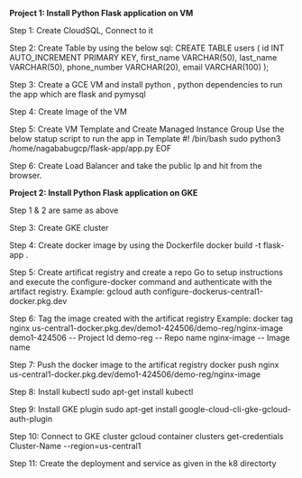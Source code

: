 **Project 1: Install Python Flask application on VM**

Step 1: Create CloudSQL, Connect to it

Step 2: Create Table by using the below sql:
   CREATE TABLE users (
    id INT AUTO_INCREMENT PRIMARY KEY,
    first_name VARCHAR(50),
    last_name VARCHAR(50),
    phone_number VARCHAR(20),
    email VARCHAR(100)
);

Step 3: Create a GCE VM and install python , python dependencies to run the app which are flask and pymysql 

Step 4: Create Image of the VM 

Step 5: Create VM Template and Create Managed Instance Group 
Use the below statup script to run the app in Template
#! /bin/bash
sudo python3 /home/nagababugcp/flask-app/app.py
EOF

Step 6: Create Load Balancer and take the public Ip and hit from the browser. 



**Project 2: Install Python Flask application on GKE**

Step 1 & 2 are same as above 

Step 3: Create GKE cluster 

Step 4: Create docker image by using the Dockerfile 
docker build -t flask-app . 

Step 5: Create artificat registry and create a repo 
Go to setup instructions and execute the configure-docker command and authenticate with the artifact registry. 
Example: gcloud auth configure-dockerus-central1-docker.pkg.dev

Step 6: Tag the image created with the artificat registry
Example: docker tag nginx us-central1-docker.pkg.dev/demo1-424506/demo-reg/nginx-image
demo1-424506 -- Project Id 
demo-reg  -- Repo name 
nginx-image -- Image name

Step 7: Push the docker image to the artificat registry
docker push nginx us-central1-docker.pkg.dev/demo1-424506/demo-reg/nginx-image

Step 8: Install kubectl 
sudo apt-get install kubectl

Step 9: Install GKE plugin 
sudo apt-get install google-cloud-cli-gke-gcloud-auth-plugin

Step 10: Connect to GKE cluster 
gcloud container clusters get-credentials Cluster-Name --region=us-central1

Step 11:
Create the deployment and service as given in the k8 directorty 
